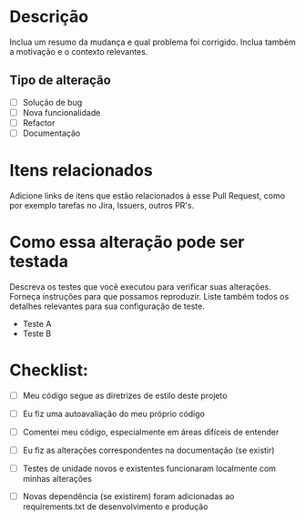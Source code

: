 # Descrição

Inclua um resumo da mudança e qual problema foi corrigido. Inclua também a motivação e o contexto relevantes. 

## Tipo de alteração

- [ ] Solução de bug
- [ ] Nova funcionalidade
- [ ] Refactor
- [ ] Documentação

# Itens relacionados

Adicione links de itens que estão relacionados à esse Pull Request, como por exemplo tarefas no Jira, Issuers, outros PR's.

# Como essa alteração pode ser testada

Descreva os testes que você executou para verificar suas alterações. Forneça instruções para que possamos reproduzir. Liste também todos os detalhes relevantes para sua configuração de teste.

- Teste A
- Teste B

# Checklist:

- [ ] Meu código segue as diretrizes de estilo deste projeto
- [ ] Eu fiz uma autoavaliação do meu próprio código
- [ ] Comentei meu código, especialmente em áreas difíceis de entender
- [ ] Eu fiz as alterações correspondentes na documentação (se existir)
- [ ] Testes de unidade novos e existentes funcionaram localmente com minhas alterações
- [ ] Novas dependência (se existirem) foram adicionadas ao requirements.txt de desenvolvimento e produção

